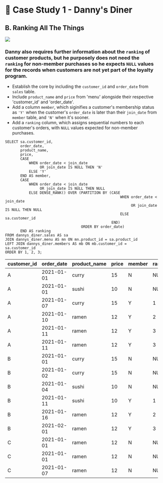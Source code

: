 # :ramen: Case Study 1 - Danny's Diner 

## B. Ranking All The Things

<picture>
  <img src="https://img.shields.io/badge/PostgreSQL-4169e1?style=for-the-badge&logo=postgresql&logoColor=white">
</picture>

### Danny also requires further information about the `ranking` of customer products, but he purposely does not need the `ranking` for non-member purchases so he expects `NULL` values for the records when customers are not yet part of the loyalty program.
- Establish the core by including the `customer_id` and `order_date` from `sales` table.
- Include `product_name` and `price` from 'menu' alongside their respective 'customer_id' and 'order_date'.
- Add a column `member`, which siginifies a customer's membership status as `'Y'` when the customer's `order_date` is later than their `join_date` from `member` table, and `'N'` when it's sooner.
- Add a `ranking` column, which assigns sequential numbers to each customer's orders, with `NULL` values expected for non-member purchases.
```pgsql
SELECT sa.customer_id,
       order_date,
       product_name,
       price,
       CASE
           WHEN order_date < join_date
                OR join_date IS NULL THEN 'N'
           ELSE 'Y'
       END AS member,
       CASE
           WHEN order_date < join_date
                OR join_date IS NULL THEN NULL
           ELSE DENSE_RANK() OVER (PARTITION BY (CASE
                                                     WHEN order_date < join_date
                                                          OR join_date IS NULL THEN NULL
                                                     ELSE sa.customer_id
                                                 END)
                                   ORDER BY order_date)
       END AS ranking
FROM dannys_diner.sales AS sa
JOIN dannys_diner.menu AS mn ON mn.product_id = sa.product_id
LEFT JOIN dannys_diner.members AS mb ON mb.customer_id = sa.customer_id
ORDER BY 1, 2, 3;
```
| customer_id | order_date | product_name | price | member | ranking |
|-------------|------------|--------------|-------|--------|---------|
| A           | 2021-01-01 | curry        | 15    | N      | NULL    |
| A           | 2021-01-01 | sushi        | 10    | N      | NULL    |
| A           | 2021-01-07 | curry        | 15    | Y      | 1       |
| A           | 2021-01-10 | ramen        | 12    | Y      | 2       |
| A           | 2021-01-11 | ramen        | 12    | Y      | 3       |
| A           | 2021-01-11 | ramen        | 12    | Y      | 3       |
| B           | 2021-01-01 | curry        | 15    | N      | NULL    |
| B           | 2021-01-02 | curry        | 15    | N      | NULL    |
| B           | 2021-01-04 | sushi        | 10    | N      | NULL    |
| B           | 2021-01-11 | sushi        | 10    | Y      | 1       |
| B           | 2021-01-16 | ramen        | 12    | Y      | 2       |
| B           | 2021-02-01 | ramen        | 12    | Y      | 3       |
| C           | 2021-01-01 | ramen        | 12    | N      | NULL    |
| C           | 2021-01-01 | ramen        | 12    | N      | NULL    |
| C           | 2021-01-07 | ramen        | 12    | N      | NULL    |
